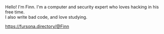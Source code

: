 Hello! I'm Finn. I'm a computer and security expert who loves hacking in his free time.  
I also write bad code, and love studying.


https://fursona.directory/@Finn
